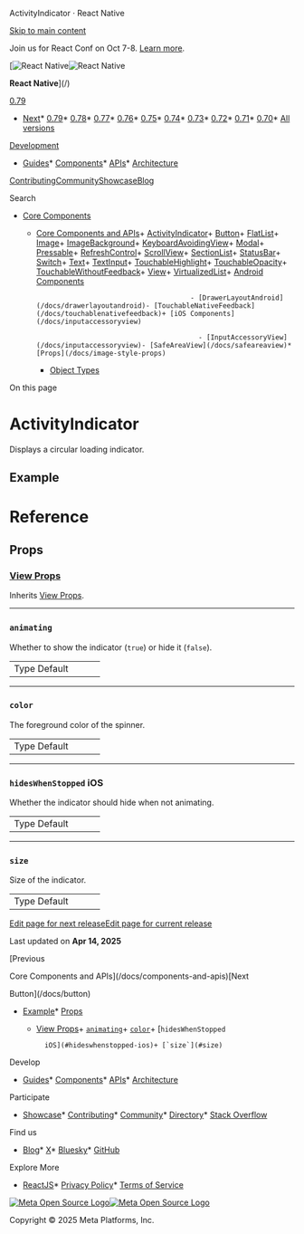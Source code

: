 ActivityIndicator · React Native

[Skip to main content](#__docusaurus_skipToContent_fallback)

Join us for React Conf on Oct 7-8. [Learn more](https://conf.react.dev).

[![React Native](/img/header_logo.svg)![React Native](/img/header_logo.svg)

**React Native**](/)

[0.79](/docs/activityindicator)

* [Next](/docs/next/activityindicator)* [0.79](/docs/activityindicator)* [0.78](/docs/0.78/activityindicator)* [0.77](/docs/0.77/activityindicator)* [0.76](/docs/0.76/activityindicator)* [0.75](/docs/0.75/activityindicator)* [0.74](/docs/0.74/activityindicator)* [0.73](/docs/0.73/activityindicator)* [0.72](/docs/0.72/activityindicator)* [0.71](/docs/0.71/activityindicator)* [0.70](/docs/0.70/activityindicator)* [All versions](/versions)

[Development](#)

* [Guides](/docs/getting-started)* [Components](/docs/components-and-apis)* [APIs](/docs/accessibilityinfo)* [Architecture](/architecture/overview)

[Contributing](/contributing/overview)[Community](/community/overview)[Showcase](/showcase)[Blog](/blog)

Search

* [Core Components](/docs/components-and-apis)

  + [Core Components and APIs](/docs/components-and-apis)+ [ActivityIndicator](/docs/activityindicator)+ [Button](/docs/button)+ [FlatList](/docs/flatlist)+ [Image](/docs/image)+ [ImageBackground](/docs/imagebackground)+ [KeyboardAvoidingView](/docs/keyboardavoidingview)+ [Modal](/docs/modal)+ [Pressable](/docs/pressable)+ [RefreshControl](/docs/refreshcontrol)+ [ScrollView](/docs/scrollview)+ [SectionList](/docs/sectionlist)+ [StatusBar](/docs/statusbar)+ [Switch](/docs/switch)+ [Text](/docs/text)+ [TextInput](/docs/textinput)+ [TouchableHighlight](/docs/touchablehighlight)+ [TouchableOpacity](/docs/touchableopacity)+ [TouchableWithoutFeedback](/docs/touchablewithoutfeedback)+ [View](/docs/view)+ [VirtualizedList](/docs/virtualizedlist)+ [Android Components](/docs/drawerlayoutandroid)

                                              - [DrawerLayoutAndroid](/docs/drawerlayoutandroid)- [TouchableNativeFeedback](/docs/touchablenativefeedback)+ [iOS Components](/docs/inputaccessoryview)

                                                - [InputAccessoryView](/docs/inputaccessoryview)- [SafeAreaView](/docs/safeareaview)* [Props](/docs/image-style-props)

    * [Object Types](/docs/boxshadowvalue)

On this page

ActivityIndicator
=================

Displays a circular loading indicator.

Example[​](#example "Direct link to Example")
---------------------------------------------

Reference
=========

Props[​](#props "Direct link to Props")
---------------------------------------

### [View Props](/docs/view#props)[​](#view-props "Direct link to view-props")

Inherits [View Props](/docs/view#props).

---

### `animating`[​](#animating "Direct link to animating")

Whether to show the indicator (`true`) or hide it (`false`).

|  |  |  |  |
| --- | --- | --- | --- |
| Type Default|  |  | | --- | --- | | bool `true` | | | |

---

### `color`[​](#color "Direct link to color")

The foreground color of the spinner.

|  |  |  |  |
| --- | --- | --- | --- |
| Type Default|  |  | | --- | --- | | [color](/docs/colors) `null` (system accent default color) Android   ---  `'#999999'` iOS | | | |

---

### `hidesWhenStopped` iOS [​](#hideswhenstopped-ios "Direct link to hideswhenstopped-ios")

Whether the indicator should hide when not animating.

|  |  |  |  |
| --- | --- | --- | --- |
| Type Default|  |  | | --- | --- | | bool `true` | | | |

---

### `size`[​](#size "Direct link to size")

Size of the indicator.

|  |  |  |  |
| --- | --- | --- | --- |
| Type Default|  |  | | --- | --- | | enum(`'small'`, `'large'`)  ---  number Android  `'small'` | | | |

[Edit page for next release](https://github.com/facebook/react-native-website/edit/main/docs/activityindicator.md)[Edit page for current release](https://github.com/facebook/react-native-website/edit/main/website/versioned_docs/version-0.79/activityindicator.md)

Last updated on **Apr 14, 2025**

[Previous

Core Components and APIs](/docs/components-and-apis)[Next

Button](/docs/button)

* [Example](#example)* [Props](#props)
    + [View Props](#view-props)+ [`animating`](#animating)+ [`color`](#color)+ [`hidesWhenStopped`

            iOS](#hideswhenstopped-ios)+ [`size`](#size)

Develop

* [Guides](/docs/getting-started)* [Components](/docs/components-and-apis)* [APIs](/docs/accessibilityinfo)* [Architecture](/architecture/overview)

Participate

* [Showcase](/showcase)* [Contributing](/contributing/overview)* [Community](/community/overview)* [Directory](https://reactnative.directory/)* [Stack Overflow](https://stackoverflow.com/questions/tagged/react-native)

Find us

* [Blog](/blog)* [X](https://x.com/reactnative)* [Bluesky](https://bsky.app/profile/reactnative.dev)* [GitHub](https://github.com/facebook/react-native)

Explore More

* [ReactJS](https://react.dev/)* [Privacy Policy](https://opensource.fb.com/legal/privacy/)* [Terms of Service](https://opensource.fb.com/legal/terms/)

[![Meta Open Source Logo](/img/oss_logo.svg)![Meta Open Source Logo](/img/oss_logo.svg)](https://opensource.fb.com/)

Copyright © 2025 Meta Platforms, Inc.